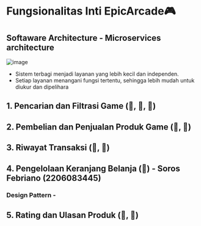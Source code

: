 # Fungsionalitas Inti EpicArcade🎮
## Softaware Architecture - Microservices architecture
![image](https://github.com/ADPRO-B10/epicarcade_functional/assets/112263712/75515bd8-4188-4925-b9ed-bbd5a7d0630d)
- Sistem terbagi menjadi layanan yang lebih kecil dan independen.
- Setiap layanan menangani fungsi tertentu, sehingga lebih mudah untuk diukur dan dipelihara
  
## 1. Pencarian dan Filtrasi Game (🙋, 🧑‍, 🤖)
## 2. Pembelian dan Penjualan Produk Game (🙋, 🧑)
## 3. Riwayat Transaksi (🙋, 🧑‍)
## 4. Pengelolaan Keranjang Belanja (🙋) - Soros Febriano (2206083445)
  ### Design Pattern - 
## 5. Rating dan Ulasan Produk (🙋, 🧑‍) 

